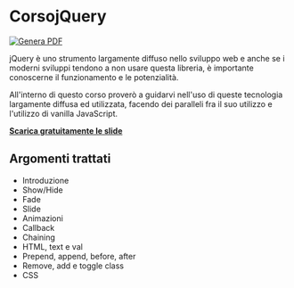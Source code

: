 # CorsojQuery

[![Genera PDF](https://github.com/matteobaccan/CorsojQuery/actions/workflows/generatepdf.yml/badge.svg)](https://github.com/matteobaccan/CorsojQuery/actions/workflows/generatepdf.yml)

jQuery è uno strumento largamente diffuso nello sviluppo web e anche se i moderni sviluppi tendono a non usare questa libreria, è importante conoscerne il funzionamento e le potenzialità.

All'interno di questo corso proverò a guidarvi nell'uso di queste tecnologia largamente diffusa ed utilizzata, facendo dei paralleli fra il suo utilizzo e l'utilizzo di vanilla JavaScript.

__[Scarica gratuitamente le slide](https://raw.githubusercontent.com/matteobaccan/CorsojQuery/main/slide/CorsojQuery.pdf)__

## Argomenti trattati

- Introduzione
- Show/Hide
- Fade
- Slide
- Animazioni
- Callback
- Chaining
- HTML, text e val
- Prepend, append, before, after
- Remove, add e toggle class
- CSS
